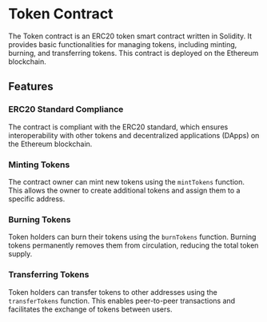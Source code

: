 
# Token Contract

The Token contract is an ERC20 token smart contract written in Solidity. It provides basic functionalities for managing tokens, including minting, burning, and transferring tokens. This contract is deployed on the Ethereum blockchain.

## Features

### ERC20 Standard Compliance

The contract is compliant with the ERC20 standard, which ensures interoperability with other tokens and decentralized applications (DApps) on the Ethereum blockchain.

### Minting Tokens

The contract owner can mint new tokens using the `mintTokens` function. This allows the owner to create additional tokens and assign them to a specific address.

### Burning Tokens

Token holders can burn their tokens using the `burnTokens` function. Burning tokens permanently removes them from circulation, reducing the total token supply.

### Transferring Tokens

Token holders can transfer tokens to other addresses using the `transferTokens` function. This enables peer-to-peer transactions and facilitates the exchange of tokens between users.

